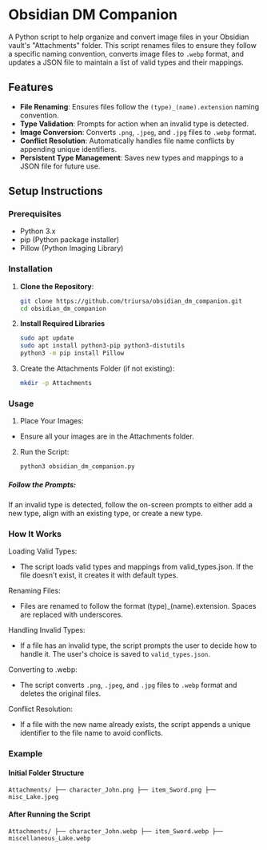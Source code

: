 # Obsidian DM Companion

A Python script to help organize and convert image files in your Obsidian vault's "Attachments" folder. This script renames files to ensure they follow a specific naming convention, converts image files to `.webp` format, and updates a JSON file to maintain a list of valid types and their mappings.

## Features

- **File Renaming**: Ensures files follow the `(type)_(name).extension` naming convention.
- **Type Validation**: Prompts for action when an invalid type is detected.
- **Image Conversion**: Converts `.png`, `.jpeg`, and `.jpg` files to `.webp` format.
- **Conflict Resolution**: Automatically handles file name conflicts by appending unique identifiers.
- **Persistent Type Management**: Saves new types and mappings to a JSON file for future use.

## Setup Instructions

### Prerequisites

- Python 3.x
- pip (Python package installer)
- Pillow (Python Imaging Library)

### Installation

1. **Clone the Repository**:
   ```sh
   git clone https://github.com/triursa/obsidian_dm_companion.git
   cd obsidian_dm_companion
2. **Install Required Libraries**
   ```sh 
   sudo apt update
   sudo apt install python3-pip python3-distutils
   python3 -m pip install Pillow
3. Create the Attachments Folder (if not existing):
   ```sh 
   mkdir -p Attachments

### Usage

1. Place Your Images:
- Ensure all your images are in the Attachments folder.
2. Run the Script:
   ```sh
   python3 obsidian_dm_companion.py

##### Follow the Prompts:

If an invalid type is detected, follow the on-screen prompts to either add a new type, align with an existing type, or create a new type.

### How It Works

Loading Valid Types:

- The script loads valid types and mappings from valid_types.json. If the file doesn't exist, it creates it with default types.

Renaming Files:

- Files are renamed to follow the format (type)_(name).extension. Spaces are replaced with underscores.

Handling Invalid Types:

- If a file has an invalid type, the script prompts the user to decide how to handle it. The user's choice is saved to `valid_types.json`.

Converting to .webp:
- The script converts `.png`, `.jpeg`, and `.jpg` files to `.webp` format and deletes the original files.

Conflict Resolution:
- If a file with the new name already exists, the script appends a unique identifier to the file name to avoid conflicts.

### Example

#### Initial Folder Structure

`
   Attachments/
   ├── character_John.png
   ├── item_Sword.png
   ├── misc_Lake.jpeg
`
#### After Running the Script

`
   Attachments/
   ├── character_John.webp
   ├── item_Sword.webp
   ├── miscellaneous_Lake.webp
`